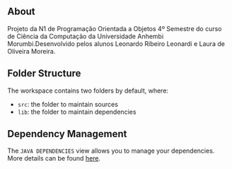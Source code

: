 ## About

Projeto da N1 de Programação Orientada a Objetos 4º Semestre do curso de Ciência da Computação da Universidade Anhembi Morumbi.Desenvolvido pelos alunos Leonardo Ribeiro Leonardi e Laura de Oliveira Moreira.

## Folder Structure

The workspace contains two folders by default, where:

- `src`: the folder to maintain sources
- `lib`: the folder to maintain dependencies

## Dependency Management

The `JAVA DEPENDENCIES` view allows you to manage your dependencies. More details can be found [here](https://github.com/microsoft/vscode-java-pack/blob/master/release-notes/v0.9.0.md#work-with-jar-files-directly).
